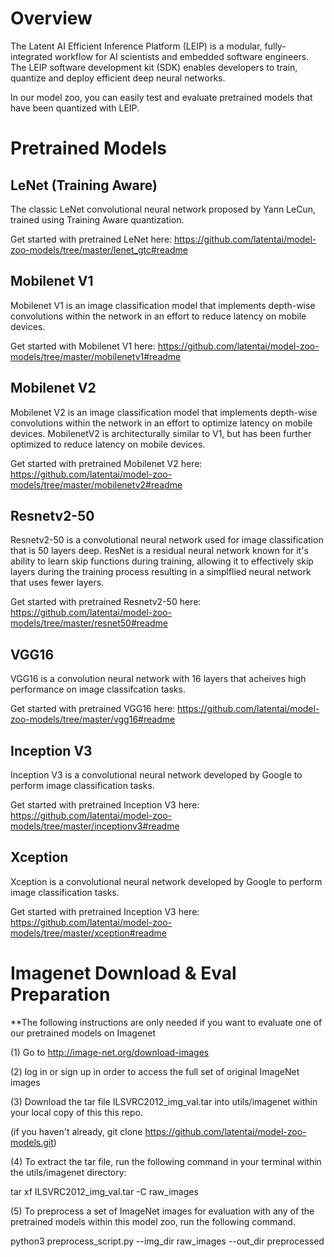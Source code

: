 # Overview
The Latent AI Efficient Inference Platform (LEIP) is a modular, fully-integrated workflow for AI scientists and embedded software engineers. The LEIP software development kit (SDK) enables developers to train, quantize and deploy efficient deep neural networks.

In our model zoo, you can easily test and evaluate pretrained models that have been quantized with LEIP.

# Pretrained Models

## LeNet (Training Aware)

The classic LeNet convolutional neural network proposed by Yann LeCun, trained using Training Aware quantization.

Get started with pretrained LeNet here: https://github.com/latentai/model-zoo-models/tree/master/lenet_gtc#readme

## Mobilenet V1

Mobilenet V1 is an image classification model that implements depth-wise convolutions within the network in an effort to reduce latency on mobile devices.

Get started with Mobilenet V1 here: https://github.com/latentai/model-zoo-models/tree/master/mobilenetv1#readme

## Mobilenet V2

Mobilenet V2 is an image classification model that implements depth-wise convolutions within the network in an effort to optimize latency on mobile devices. MobilenetV2 is architecturally similar to V1, but has been further optimized to reduce latency on mobile devices.

Get started with pretrained Mobilenet V2 here: https://github.com/latentai/model-zoo-models/tree/master/mobilenetv2#readme

## Resnetv2-50

Resnetv2-50 is a convolutional neural network used for image classification that is 50 layers deep. ResNet is a residual neural network known for it's ability to learn skip functions during training, allowing it to effectively skip layers during the training process resulting in a simplflied neural network that uses fewer layers.

Get started with pretrained Resnetv2-50 here: https://github.com/latentai/model-zoo-models/tree/master/resnet50#readme

## VGG16

VGG16 is a convolution neural network with 16 layers that acheives high performance on image classifcation tasks.

Get started with pretrained VGG16 here: https://github.com/latentai/model-zoo-models/tree/master/vgg16#readme

## Inception V3

Inception V3 is a convolutional neural network developed by Google to perform image classification tasks.

Get started with pretrained Inception V3 here: https://github.com/latentai/model-zoo-models/tree/master/inceptionv3#readme

## Xception

Xception is a convolutional neural network developed by Google to perform image classification tasks.

Get started with pretrained Inception V3 here: https://github.com/latentai/model-zoo-models/tree/master/xception#readme


# Imagenet Download & Eval Preparation

**The following instructions are only needed if you want to evaluate one of our pretrained models on Imagenet

(1) Go to http://image-net.org/download-images

(2) log in or sign up in order to access the full set of original ImageNet images

(3) Download the tar file ILSVRC2012_img_val.tar into utils/imagenet within your local copy of this this repo.

(if you haven't already, git clone https://github.com/latentai/model-zoo-models.git)

(4) To extract the tar file, run the following command in your terminal within the utils/imagenet directory:

tar xf ILSVRC2012_img_val.tar -C raw_images

(5) To preprocess a set of ImageNet images for evaluation with any of the pretrained models within this model zoo, run the following command.

python3 preprocess_script.py --img_dir raw_images --out_dir preprocessed
